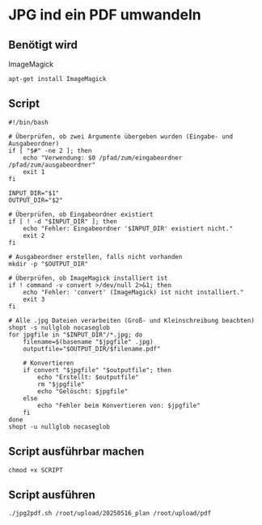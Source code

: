 # JPG ind ein PDF umwandeln

## Benötigt wird

ImageMagick

    apt-get install ImageMagick

## Script

```
#!/bin/bash

# Überprüfen, ob zwei Argumente übergeben wurden (Eingabe- und Ausgabeordner)
if [ "$#" -ne 2 ]; then
    echo "Verwendung: $0 /pfad/zum/eingabeordner /pfad/zum/ausgabeordner"
    exit 1
fi

INPUT_DIR="$1"
OUTPUT_DIR="$2"

# Überprüfen, ob Eingabeordner existiert
if [ ! -d "$INPUT_DIR" ]; then
    echo "Fehler: Eingabeordner '$INPUT_DIR' existiert nicht."
    exit 2
fi

# Ausgabeordner erstellen, falls nicht vorhanden
mkdir -p "$OUTPUT_DIR"

# Überprüfen, ob ImageMagick installiert ist
if ! command -v convert >/dev/null 2>&1; then
    echo "Fehler: 'convert' (ImageMagick) ist nicht installiert."
    exit 3
fi

# Alle .jpg Dateien verarbeiten (Groß- und Kleinschreibung beachten)
shopt -s nullglob nocaseglob
for jpgfile in "$INPUT_DIR"/*.jpg; do
    filename=$(basename "$jpgfile" .jpg)
    outputfile="$OUTPUT_DIR/$filename.pdf"

    # Konvertieren
    if convert "$jpgfile" "$outputfile"; then
        echo "Erstellt: $outputfile"
        rm "$jpgfile"
        echo "Gelöscht: $jpgfile"
    else
        echo "Fehler beim Konvertieren von: $jpgfile"
    fi
done
shopt -u nullglob nocaseglob

```
## Script ausführbar machen

    chmod +x SCRIPT

## Script ausführen

    ./jpg2pdf.sh /root/upload/20250516_plan /root/upload/pdf    
